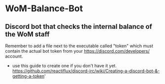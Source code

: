 # WoM-Balance-Bot
## Discord bot that checks the internal balance of the WoM staff

Remember to add a file next to the executable called "token" which must contain the actual bot token from your https://discord.com/developers/ account.

- use this guide to create one if you don't have it yet.
https://github.com/reactiflux/discord-irc/wiki/Creating-a-discord-bot-&-getting-a-token'